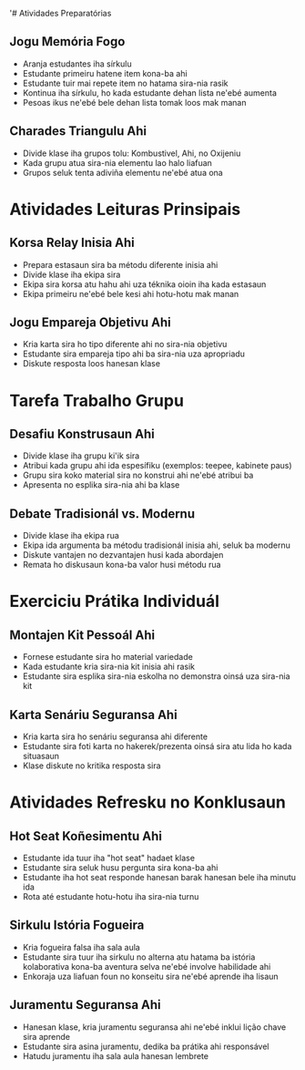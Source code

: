 '# Atividades Preparatórias

## Jogu Memória Fogo
- Aranja estudantes iha sírkulu
- Estudante primeiru hatene item kona-ba ahi
- Estudante tuir mai repete item no hatama sira-nia rasik
- Kontinua iha sírkulu, ho kada estudante dehan lista ne'ebé aumenta
- Pesoas ikus ne'ebé bele dehan lista tomak loos mak manan

## Charades Triangulu Ahi
- Divide klase iha grupos tolu: Kombustivel, Ahi, no Oxijeniu
- Kada grupu atua sira-nia elementu lao halo liafuan
- Grupos seluk tenta adiviña elementu ne'ebé atua ona

# Atividades Leituras Prinsipais

## Korsa Relay Inisia Ahi
- Prepara estasaun sira ba métodu diferente inisia ahi
- Divide klase iha ekipa sira
- Ekipa sira korsa atu hahu ahi uza téknika oioin iha kada estasaun
- Ekipa primeiru ne'ebé bele kesi ahi hotu-hotu mak manan

## Jogu Empareja Objetivu Ahi
- Kria karta sira ho tipo diferente ahi no sira-nia objetivu
- Estudante sira empareja tipo ahi ba sira-nia uza apropriadu
- Diskute resposta loos hanesan klase

# Tarefa Trabalho Grupu

## Desafiu Konstrusaun Ahi
- Divide klase iha grupu ki'ik sira
- Atribui kada grupu ahi ida espesífiku (exemplos: teepee, kabinete paus)
- Grupu sira koko material sira no konstrui ahi ne'ebé atribui ba
- Apresenta no esplika sira-nia ahi ba klase

## Debate Tradisionál vs. Modernu
- Divide klase iha ekipa rua
- Ekipa ida argumenta ba métodu tradisionál inisia ahi, seluk ba modernu
- Diskute vantajen no dezvantajen husi kada abordajen
- Remata ho diskusaun kona-ba valor husi métodu rua

# Exerciciu Prátika Individuál

## Montajen Kit Pessoál Ahi
- Fornese estudante sira ho material variedade
- Kada estudante kria sira-nia kit inisia ahi rasik
- Estudante sira esplika sira-nia eskolha no demonstra oinsá uza sira-nia kit

## Karta Senáriu Seguransa Ahi
- Kria karta sira ho senáriu seguransa ahi diferente
- Estudante sira foti karta no hakerek/prezenta oinsá sira atu lida ho kada situasaun
- Klase diskute no kritika resposta sira

# Atividades Refresku no Konklusaun

## Hot Seat Koñesimentu Ahi
- Estudante ida tuur iha "hot seat" hadaet klase
- Estudante sira seluk husu pergunta sira kona-ba ahi
- Estudante iha hot seat responde hanesan barak hanesan bele iha minutu ida
- Rota até estudante hotu-hotu iha sira-nia turnu

## Sirkulu Istória Fogueira
- Kria fogueira falsa iha sala aula
- Estudante sira tuur iha sirkulu no alterna atu hatama ba istória kolaborativa kona-ba aventura selva ne'ebé involve habilidade ahi
- Enkoraja uza liafuan foun no konseitu sira ne'ebé aprende iha lisaun

## Juramentu Seguransa Ahi
- Hanesan klase, kria juramentu seguransa ahi ne'ebé inklui lição chave sira aprende
- Estudante sira asina juramentu, dedika ba prátika ahi responsável
- Hatudu juramentu iha sala aula hanesan lembrete